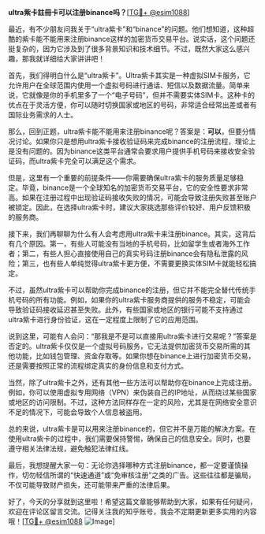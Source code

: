 **ultra紫卡註冊卡可以注册binance吗？**[[TG💪+ @esim1088](https://t.me/s/esim1088)]

最近，有不少朋友问我关于“ultra紫卡”和“binance”的问题。他们想知道，这种超酷的紫卡能不能用来注册binance这样的加密货币交易平台。说实话，这个问题还挺复杂的，因为它涉及到了很多背景知识和技术细节。不过，既然大家这么感兴趣，那我就详细给大家讲讲吧！

首先，我们得明白什么是“ultra紫卡”。Ultra紫卡其实是一种虚拟SIM卡服务，它允许用户在全球范围内使用一个虚拟号码进行通话、短信以及数据流量。简单来说，它就像是你的手机里多了一个“电子号码”，但并不需要实体SIM卡。这种卡的优点在于灵活方便，你可以随时切换国家或地区的号码，非常适合经常出差或者有国际业务需求的人士。

那么，回到正题，ultra紫卡能不能用来注册binance呢？答案是：**可以**，但要分情况讨论。如果你只是想用ultra紫卡接收验证码来完成binance的注册流程，理论上是没有问题的。因为binance这类平台通常会要求用户提供手机号码来接收安全验证码，而ultra紫卡完全可以满足这个需求。

但是，这里有一个重要的前提条件——你需要确保ultra紫卡的服务质量足够稳定。毕竟，binance是一个全球知名的加密货币交易平台，它的安全性要求非常高。如果在注册过程中出现验证码接收失败的情况，可能会导致注册失败甚至账户被锁定。因此，在选择ultra紫卡时，建议大家挑选那些评价较好、用户反馈积极的服务商。

接下来，我们再聊聊为什么有人会考虑用ultra紫卡来注册binance。其实，这背后有几个原因。第一，有些人可能没有当地的手机号码，比如留学生或者海外工作者；第二，有些人担心直接使用自己的真实号码注册binance会有隐私泄露的风险；第三，也有些人单纯觉得ultra紫卡更方便，不需要更换实体SIM卡就能轻松搞定。

不过，虽然ultra紫卡可以帮助你完成binance的注册，但它并不能完全替代传统手机号码的所有功能。例如，如果你的ultra紫卡服务商提供的服务不稳定，可能会导致验证码接收延迟甚至失败。此外，有些国家或地区的银行可能不支持通过ultra紫卡进行身份验证，这在一定程度上限制了它的应用范围。

说到这里，可能有人会问：“那我是不是可以直接用ultra紫卡进行交易呢？”答案是否定的。ultra紫卡仅仅是一个虚拟号码服务，它无法提供加密货币交易所需的其他功能，比如钱包管理、资金存取等。如果你想在binance上进行加密货币交易，还是需要按照正常的流程绑定真实的身份信息和支付方式。

当然，除了ultra紫卡之外，还有其他一些方法可以帮助你在binance上完成注册。例如，你可以使用虚拟专用网络（VPN）来伪装自己的IP地址，从而绕过某些国家或地区的访问限制。不过，这种方法同样存在一定的风险，尤其是在网络安全意识不足的情况下，可能会导致个人信息被盗用。

总的来说，ultra紫卡是可以用来注册binance的，但它并不是万能的解决方案。在使用ultra紫卡的过程中，我们需要保持警惕，确保自己的信息安全。同时，也要遵守相关法律法规，避免触犯法律红线。

最后，我想提醒大家一句：无论你选择哪种方式注册binance，都一定要谨慎操作，切勿轻信所谓的“快速通道”或“免审核注册”之类的广告。这些往往都是骗局，不仅可能导致财产损失，还可能带来严重的法律后果。

好了，今天的分享就到这里啦！希望这篇文章能够帮助到大家，如果有任何疑问，欢迎在评论区留言交流。记得关注我的知乎账号，我会不定期更新更多实用的内容哦！[[TG💪+ @esim1088](https://t.me/s/esim1088) ![Image](https://i.postimg.cc/4NQfJmqS/Snipaste-2025-05-13-00-14-12.png)]